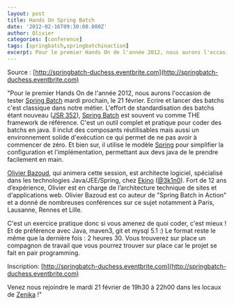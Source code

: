 ```yaml
---
layout: post
title: Hands On Spring Batch
date: '2012-02-16T09:30:00.000Z'
author: Olivier
categories: [conference]
tags: [springbatch,springbatchinaction]
excerpt: Pour le premier Hands On de l'année 2012, nous aurons l'occasion de tester Spring Batch mardi prochain, le 21 février.
---
```


Source : [http://springbatch-duchess.eventbrite.com](http://springbatch-duchess.eventbrite.com)

"Pour le premier Hands On de l'année 2012, nous aurons l'occasion de tester [Spring Batch](http://static.springsource.org/spring-batch/) mardi prochain, le 21 février. Ecrire et lancer des batchs c'est classique dans notre métier. L'effort de standardisation des batchs étant nouveau ([JSR 352](http://jcp.org/en/jsr/detail?id=352)), [Spring Batch](http://static.springsource.org/spring-batch/) est souvent vu comme THE framework de référence. C'est un outil complet et pratique pour coder des batchs en java. Il inclut des composants réutilisables mais aussi un environnement solide d'exécution ce qui permet de ne pas avoir à commencer de zéro. Et bien sur, il utilise le modèle [Spring](http://static.springsource.org/spring/docs/3.1.x/spring-framework-reference/html/) pour simplifier la configuration et l'implémentation, permettant aux devs java de le prendre facilement en main.
 
[Olivier Bazoud](http://twitter.com/#!/obazoud), qui animera cette session, est architecte logiciel, spécialisé dans les technologies Java/JEE/Spring, chez [Ekino](http://www.ekino.com) ([@3k1n0](http://twitter.com/#!/3k1n0)). Fort de 12 ans d’expérience, Olivier est en charge de l’architecture technique de sites et d'applications web. Olivier Bazoud est co auteur de "Spring Batch in Action" et a donné de nombreuses conférences sur ce sujet notamment à Paris, Lausanne, Rennes et Lille.
 
C'est un exercice pratique donc si vous amenez de quoi coder, c'est mieux ! Et de préférence avec Java, maven3, git et mysql 5.1 :) Le format reste le même que la dernière fois : 2 heures 30. Vous trouverez sur place un compagnon de travail que vous pourrez trouver sur place car le projet se fait en pair programming.

Inscription: [http://springbatch-duchess.eventbrite.com](http://springbatch-duchess.eventbrite.com)

Venez nous rejoindre le mardi 21 février de 19h30 à 22h00 dans les locaux de [Zenika](http://www.zenika.com) !"

